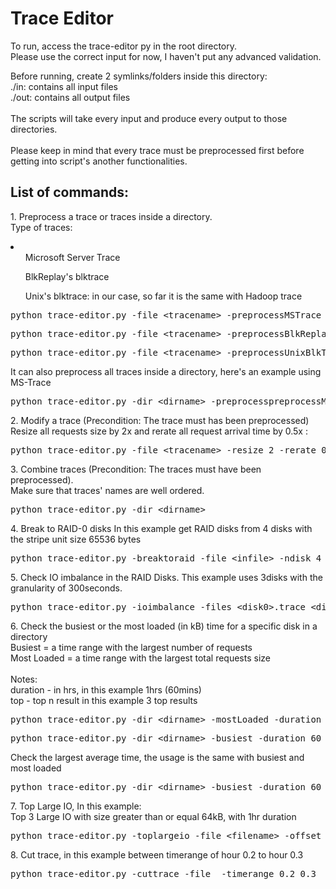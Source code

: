 <h1> Trace Editor </h1>

<p>
To run, access the trace-editor py in the root directory. <br />
Please use the correct input for now, I haven't put any advanced validation. <br />

Before running, create 2 symlinks/folders inside this directory: <br />
./in: contains all input files <br />
./out: contains all output files <br />
<br />
The scripts will take every input and produce every output to those directories. <br />
<br />
Please keep in mind that every trace must be preprocessed first before getting into script's another functionalities.
</p>

<h2>List of commands: </h2>
<p>
1. Preprocess a trace or traces inside a directory.<br />
Type of traces:<br/>
<li>
  <ol>Microsoft Server Trace</ol>
  <ol>BlkReplay's blktrace</ol>
  <ol>Unix's blktrace: in our case, so far it is the same with Hadoop trace</ol>
</li>
</p>
<pre>python trace-editor.py -file &lt;tracename&gt; -preprocessMSTrace (-filter read/write)</pre>
<pre>python trace-editor.py -file &lt;tracename&gt; -preprocessBlkReplayTrace (-filter read/write)</pre>
<pre>python trace-editor.py -file &lt;tracename&gt; -preprocessUnixBlkTrace (-filter read/write)</pre>

<p>It can also preprocess all traces inside a directory, here's an example using MS-Trace</p>
<pre>python trace-editor.py -dir &lt;dirname&gt; -preprocesspreprocessMSTrace (-filter read/write)</pre>

<p>
2. Modify a trace (Precondition: The trace must has been preprocessed)<br />
Resize all requests size by 2x and rerate all request arrival time by 0.5x : <br />
</p>
<pre>python trace-editor.py -file &lt;tracename&gt; -resize 2 -rerate 0.5</pre>

<p>
3. Combine traces (Precondition: The traces must have been preprocessed).<br />
Make sure that traces' names are well ordered.
</p>
<pre>python trace-editor.py -dir &lt;dirname&gt; </pre>

<p>
4. Break to RAID-0 disks
In this example get RAID disks from 4 disks with the stripe unit size 65536 bytes
</p>

<pre>python trace-editor.py -breaktoraid -file &lt;infile&gt; -ndisk 4 -stripe 65536</pre>

<p>
5. Check IO imbalance in the RAID Disks.
This example uses 3disks with the granularity of 300seconds.
</p>

<pre>python trace-editor.py -ioimbalance -files &lt;disk0&gt;.trace &lt;disk1&gt;.trace &lt;disk2&gt;.trace -granularity 300</pre>

<p>
6. Check the busiest or the most loaded (in kB) time for a specific disk in a directory <br />
Busiest = a time range with the largest number of requests <br />
Most Loaded = a time range with the largest total requests size <br />
<br />
Notes: <br />
duration - in hrs, in this example 1hrs (60mins) <br />
top - top n result in this example 3 top results <br />
</p>
<pre>python trace-editor.py -dir &lt;dirname&gt; -mostLoaded -duration 60 -top 3</pre>
<pre>python trace-editor.py -dir &lt;dirname&gt; -busiest -duration 60 -top 3</pre>

<p> Check the largest average time, the usage is the same with busiest and most loaded </p>
<pre>python trace-editor.py -dir &lt;dirname&gt; -busiest -duration 60 -top 3</pre>

<p>
7. Top Large IO, In this example: <br />
Top 3 Large IO with size greater than or equal 64kB, with 1hr duration
</p>

<pre>python trace-editor.py -toplargeio -file &lt;filename&gt; -offset 64 -devno 0 -duration 60 -top 3</pre>

<p>
8. Cut trace, in this example between timerange of hour 0.2 to hour 0.3
</p>

<pre>python trace-editor.py -cuttrace -file <filename> -timerange 0.2 0.3</pre>



